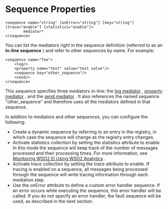 # Sequence Properties

```
<sequence name="string" [onError="string"] [key="string"] [trace="enable"] [statistics="enable"]>
        mediator*
</sequence>
```
You can list the mediators right in the sequence definition (referred to
as an **in-line sequence** ) and refer to other sequences by name. For
example:

```
<sequence name="foo">
    <log/>
    <property name="test" value="test value"/>
    <sequence key="other_sequence"/>
    <send/>
</sequence>
```

This sequence specifies three mediators in-line: the [log mediator](_Log_Mediator_) , [property mediator](_Property_Mediator_) ,
and the [send mediator](_Send_Mediator_) . It also references the named
sequence "other\_sequence" and therefore uses all the mediators defined
in that sequence.

In addition to mediators and other sequences, you can configure the
following:

-   Create a dynamic sequence by referring to an entry in the registry,
    in which case the sequence will change as the registry entry
    changes.
-   Activate statistics collection by setting the statistics attribute
    to enable. In this mode the sequence will keep track of the number
    of messages processed and their processing times. For more
    information, see [Monitoring WSO2 EI Using WSO2
    Analytics](https://docs.wso2.com/pages/viewpage.action?pageId=51479177)
    .
-   Activate trace collection by setting the trace attribute to enable.
    If tracing is enabled on a sequence, all messages being processed
    through the sequence will write tracing information through each
    mediation step.
-   Use the onError attribute to define a custom error handler sequence.
    If an error occurs while executing the sequence, this error handler
    will be called. If you do not specify an error handler, the fault
    sequence will be used, as described in the next section.